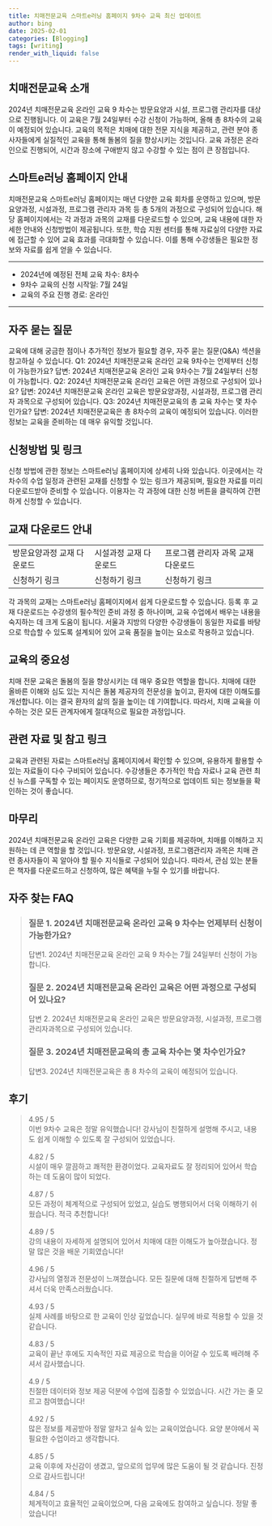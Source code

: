 ```yaml
---
title: 치매전문교육 스마트e러닝 홈페이지 9차수 교육 최신 업데이트
author: bing
date: 2025-02-01
categories: [Blogging]
tags: [writing]
render_with_liquid: false
---
```



<h2 id='치매전문교육 소개'>치매전문교육 소개</h2>

<p>2024년 치매전문교육 온라인 교육 9 차수는 방문요양과 시설, 프로그램 관리자를 대상으로 진행됩니다. 이 교육은 7월 24일부터 수강 신청이 가능하며, 올해 총 8차수의 교육이 예정되어 있습니다. 교육의 목적은 치매에 대한 전문 지식을 제공하고, 관련 분야 종사자들에게 실질적인 교육을 통해 돌봄의 질을 향상시키는 것입니다. 교육 과정은 온라인으로 진행되어, 시간과 장소에 구애받지 않고 수강할 수 있는 점이 큰 장점입니다.</p>

<h2 id='스마트e러닝 홈페이지 안내'>스마트e러닝 홈페이지 안내</h2>

<p>치매전문교육 스마트e러닝 홈페이지는 매년 다양한 교육 회차를 운영하고 있으며, 방문요양과정, 시설과정, 프로그램 관리자 과목 등 총 5개의 과정으로 구성되어 있습니다. 해당 홈페이지에서는 각 과정과 과목의 교재를 다운로드할 수 있으며, 교육 내용에 대한 자세한 안내와 신청방법이 제공됩니다. 또한, 학습 지원 센터를 통해 자료실의 다양한 자료에 접근할 수 있어 교육 효과를 극대화할 수 있습니다. 이를 통해 수강생들은 필요한 정보와 자료를 쉽게 얻을 수 있습니다.</p>

<hr />

<ul>
    <li>2024년에 예정된 전체 교육 차수: 8차수</li>
    <li>9차수 교육의 신청 시작일: 7월 24일</li>
    <li>교육의 주요 진행 경로: 온라인</li>
</ul>

<hr />

<h2 id='자주 묻는 질문'>자주 묻는 질문</h2>

<p>교육에 대해 궁금한 점이나 추가적인 정보가 필요할 경우, 자주 묻는 질문(Q&A) 섹션을 참고하실 수 있습니다. Q1: 2024년 치매전문교육 온라인 교육 9차수는 언제부터 신청이 가능한가요? 답변: 2024년 치매전문교육 온라인 교육 9차수는 7월 24일부터 신청이 가능합니다. Q2: 2024년 치매전문교육 온라인 교육은 어떤 과정으로 구성되어 있나요? 답변: 2024년 치매전문교육 온라인 교육은 방문요양과정, 시설과정, 프로그램 관리자 과목으로 구성되어 있습니다. Q3: 2024년 치매전문교육의 총 교육 차수는 몇 차수인가요? 답변: 2024년 치매전문교육은 총 8차수의 교육이 예정되어 있습니다. 이러한 정보는 교육을 준비하는 데 매우 유익할 것입니다.</p>

<h2 id='신청방법 및 링크'>신청방법 및 링크</h2>

<p>신청 방법에 관한 정보는 스마트e러닝 홈페이지에 상세히 나와 있습니다. 이곳에서는 각 차수의 수업 일정과 관련된 교재를 신청할 수 있는 링크가 제공되며, 필요한 자료를 미리 다운로드받아 준비할 수 있습니다. 이용자는 각 과정에 대한 신청 버튼을 클릭하여 간편하게 신청할 수 있습니다.</p>

<h2 id='교재 다운로드 안내'>교재 다운로드 안내</h2>

<table>
    <tr>
        <td>방문요양과정 교재 다운로드</td>
        <td>시설과정 교재 다운로드</td>
        <td>프로그램 관리자 과목 교재 다운로드</td>
    </tr>
    <tr>
        <td>신청하기 링크</td>
        <td>신청하기 링크</td>
        <td>신청하기 링크</td>
    </tr>
</table>

<p>각 과목의 교재는 스마트e러닝 홈페이지에서 쉽게 다운로드할 수 있습니다. 등록 후 교재 다운로드는 수강생의 필수적인 준비 과정 중 하나이며, 교육 수업에서 배우는 내용을 숙지하는 데 크게 도움이 됩니다. 서울과 지방의 다양한 수강생들이 동일한 자료를 바탕으로 학습할 수 있도록 설계되어 있어 교육 품질을 높이는 요소로 작용하고 있습니다.</p>

<h2 id='교육의 중요성'>교육의 중요성</h2>

<p>치매 전문 교육은 돌봄의 질을 향상시키는 데 매우 중요한 역할을 합니다. 치매에 대한 올바른 이해와 심도 있는 지식은 돌봄 제공자의 전문성을 높이고, 환자에 대한 이해도를 개선합니다. 이는 결국 환자의 삶의 질을 높이는 데 기여합니다. 따라서, 치매 교육을 이수하는 것은 모든 관계자에게 절대적으로 필요한 과정입니다.</p>

<h2 id='관련 자료 및 참고 링크'>관련 자료 및 참고 링크</h2>

<p>교육과 관련된 자료는 스마트e러닝 홈페이지에서 확인할 수 있으며, 유용하게 활용할 수 있는 자료들이 다수 구비되어 있습니다. 수강생들은 추가적인 학습 자료나 교육 관련 최신 뉴스를 구독할 수 있는 페이지도 운영하므로, 정기적으로 업데이트 되는 정보들을 확인하는 것이 좋습니다.</p>

<h2 id='마무리'>마무리</h2>

<p>2024년 치매전문교육 온라인 교육은 다양한 교육 기회를 제공하며, 치매를 이해하고 지원하는 데 큰 역할을 할 것입니다. 방문요양, 시설과정, 프로그램관리자 과목은 치매 관련 종사자들이 꼭 알아야 할 필수 지식들로 구성되어 있습니다. 따라서, 관심 있는 분들은 책자를 다운로드하고 신청하여, 많은 혜택을 누릴 수 있기를 바랍니다.</p>


<h2 id='자주_찾는_FAQ'>자주 찾는 FAQ</h2>
<div itemscope="" itemtype="https://schema.org/FAQPage">
<blockquote>
<div itemscope="" itemprop="mainEntity" itemtype="https://schema.org/Question">
<h3 itemprop="name">질문 1. 2024년 치매전문교육 온라인 교육 9 차수는 언제부터 신청이 가능한가요?</h3>
<div itemscope="" itemprop="acceptedAnswer" itemtype="https://schema.org/Answer">
<span itemprop="text">
<p>답변1. 2024년 치매전문교육 온라인 교육 9 차수는 7월 24일부터 신청이 가능합니다.</p>
</span>
</div>
</div>
<div itemscope="" itemprop="mainEntity" itemtype="https://schema.org/Question">
<h3 itemprop="name">질문 2. 2024년 치매전문교육 온라인 교육은 어떤 과정으로 구성되어 있나요?</h3>
<div itemscope="" itemprop="acceptedAnswer" itemtype="https://schema.org/Answer">
<span itemprop="text">
<p>답변 2. 2024년 치매전문교육 온라인 교육은 방문요양과정, 시설과정, 프로그램관리자과목으로 구성되어 있습니다.</p>
</span>
</div>
</div>
<div itemscope="" itemprop="mainEntity" itemtype="https://schema.org/Question">
<h3 itemprop="name">질문 3. 2024년 치매전문교육의 총 교육 차수는 몇 차수인가요?</h3>
<div itemscope="" itemprop="acceptedAnswer" itemtype="https://schema.org/Answer">
<span itemprop="text">
<p>답변3. 2024년 치매전문교육은 총 8 차수의 교육이 예정되어 있습니다.</p>
</span>
</div>
</div>
</blockquote>
</div>
<h2 id='후기'>후기</h2>
<div itemscope itemtype="https://schema.org/Product">
  <blockquote>
  <div itemprop="review" itemscope itemtype="https://schema.org/Review">
      <div itemprop="reviewRating" itemscope itemtype="https://schema.org/Rating"> <span itemprop="ratingValue">4.95</span> / <span itemprop="bestRating">5</span> </div>
      <span itemprop="reviewBody">이번 9차수 교육은 정말 유익했습니다! 강사님이 친절하게 설명해 주시고, 내용도 쉽게 이해할 수 있도록 잘 구성되어 있었습니다.</span>
  </div>
  <br>
  <div itemprop="review" itemscope itemtype="https://schema.org/Review">
      <div itemprop="reviewRating" itemscope itemtype="https://schema.org/Rating"> <span itemprop="ratingValue">4.82</span> / <span itemprop="bestRating">5</span> </div>
      <span itemprop="reviewBody">시설이 매우 깔끔하고 쾌적한 환경이었다. 교육자료도 잘 정리되어 있어서 학습하는 데 도움이 많이 되었다.</span>
  </div>
  <br>
  <div itemprop="review" itemscope itemtype="https://schema.org/Review">
      <div itemprop="reviewRating" itemscope itemtype="https://schema.org/Rating"> <span itemprop="ratingValue">4.87</span> / <span itemprop="bestRating">5</span> </div>
      <span itemprop="reviewBody">모든 과정이 체계적으로 구성되어 있었고, 실습도 병행되어서 더욱 이해하기 쉬웠습니다. 적극 추천합니다!</span>
  </div>
  <br>
  <div itemprop="review" itemscope itemtype="https://schema.org/Review">
      <div itemprop="reviewRating" itemscope itemtype="https://schema.org/Rating"> <span itemprop="ratingValue">4.89</span> / <span itemprop="bestRating">5</span> </div>
      <span itemprop="reviewBody">강의 내용이 자세하게 설명되어 있어서 치매에 대한 이해도가 높아졌습니다. 정말 많은 것을 배운 기회였습니다!</span>
  </div>
  <br>
  <div itemprop="review" itemscope itemtype="https://schema.org/Review">
      <div itemprop="reviewRating" itemscope itemtype="https://schema.org/Rating"> <span itemprop="ratingValue">4.96</span> / <span itemprop="bestRating">5</span> </div>
      <span itemprop="reviewBody">강사님의 열정과 전문성이 느껴졌습니다. 모든 질문에 대해 친절하게 답변해 주셔서 더욱 만족스러웠습니다.</span>
  </div>
  <br>
  <div itemprop="review" itemscope itemtype="https://schema.org/Review">
      <div itemprop="reviewRating" itemscope itemtype="https://schema.org/Rating"> <span itemprop="ratingValue">4.93</span> / <span itemprop="bestRating">5</span> </div>
      <span itemprop="reviewBody">실제 사례를 바탕으로 한 교육이 인상 깊었습니다. 실무에 바로 적용할 수 있을 것 같습니다.</span>
  </div>
  <br>
  <div itemprop="review" itemscope itemtype="https://schema.org/Review">
      <div itemprop="reviewRating" itemscope itemtype="https://schema.org/Rating"> <span itemprop="ratingValue">4.83</span> / <span itemprop="bestRating">5</span> </div>
      <span itemprop="reviewBody">교육이 끝난 후에도 지속적인 자료 제공으로 학습을 이어갈 수 있도록 배려해 주셔서 감사했습니다.</span>
  </div>
  <br>
  <div itemprop="review" itemscope itemtype="https://schema.org/Review">
      <div itemprop="reviewRating" itemscope itemtype="https://schema.org/Rating"> <span itemprop="ratingValue">4.9</span> / <span itemprop="bestRating">5</span> </div>
      <span itemprop="reviewBody">친절한 데이터와 정보 제공 덕분에 수업에 집중할 수 있었습니다. 시간 가는 줄 모르고 참여했습니다!</span>
  </div>
  <br>
  <div itemprop="review" itemscope itemtype="https://schema.org/Review">
      <div itemprop="reviewRating" itemscope itemtype="https://schema.org/Rating"> <span itemprop="ratingValue">4.92</span> / <span itemprop="bestRating">5</span> </div>
      <span itemprop="reviewBody">많은 정보를 제공받아 정말 알차고 실속 있는 교육이었습니다. 요양 분야에서 꼭 필요한 수업이라고 생각합니다.</span>
  </div>
  <br>
  <div itemprop="review" itemscope itemtype="https://schema.org/Review">
      <div itemprop="reviewRating" itemscope itemtype="https://schema.org/Rating"> <span itemprop="ratingValue">4.85</span> / <span itemprop="bestRating">5</span> </div>
      <span itemprop="reviewBody">교육 이후에 자신감이 생겼고, 앞으로의 업무에 많은 도움이 될 것 같습니다. 진정으로 감사드립니다!</span>
  </div>
  <br>
  <div itemprop="review" itemscope itemtype="https://schema.org/Review">
      <div itemprop="reviewRating" itemscope itemtype="https://schema.org/Rating"> <span itemprop="ratingValue">4.84</span> / <span itemprop="bestRating">5</span> </div>
      <span itemprop="reviewBody">체계적이고 효율적인 교육이었으며, 다음 교육에도 참여하고 싶습니다. 정말 좋았습니다!</span>
  </div>
  </blockquote>
</div>

